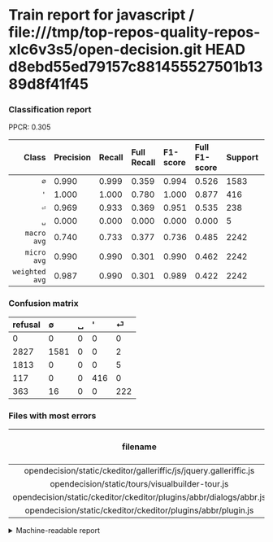 # Train report for javascript / file:///tmp/top-repos-quality-repos-xlc6v3s5/open-decision.git HEAD d8ebd55ed79157c881455527501b1389d8f41f45

### Classification report

PPCR: 0.305

| Class | Precision | Recall | Full Recall | F1-score | Full F1-score | Support | Full Support | PPCR |
|------:|:----------|:-------|:------------|:---------|:---------|:--------|:-------------|:-----|
| `∅` | 0.990| 0.999| 0.359| 0.994| 0.526| 1583| 4410| 0.359 |
| `'` | 1.000| 1.000| 0.780| 1.000| 0.877| 416| 533| 0.780 |
| `⏎` | 0.969| 0.933| 0.369| 0.951| 0.535| 238| 601| 0.396 |
| `␣` | 0.000| 0.000| 0.000| 0.000| 0.000| 5| 1818| 0.003 |
| `macro avg` | 0.740| 0.733| 0.377| 0.736| 0.485| 2242| 7362| 0.305 |
| `micro avg` | 0.990| 0.990| 0.301| 0.990| 0.462| 2242| 7362| 0.305 |
| `weighted avg` | 0.987| 0.990| 0.301| 0.989| 0.422| 2242| 7362| 0.305 |

### Confusion matrix

|refusal|  ∅| ␣| '| ⏎| 
|:---|:---|:---|:---|:---|
|0 |0 |0 |0 |0 |
|2827 |1581 |0 |0 |2 |
|1813 |0 |0 |0 |5 |
|117 |0 |0 |416 |0 |
|363 |16 |0 |0 |222 |

### Files with most errors

| filename | number of errors|
|:----:|:-----|
| opendecision/static/ckeditor/galleriffic/js/jquery.galleriffic.js | 16 |
| opendecision/static/tours/visualbuilder-tour.js | 4 |
| opendecision/static/ckeditor/ckeditor/plugins/abbr/dialogs/abbr.js | 2 |
| opendecision/static/ckeditor/ckeditor/plugins/abbr/plugin.js | 1 |

<details>
    <summary>Machine-readable report</summary>
```json
{
  "cl_report": {"\u0027": {"f1-score": 1.0, "precision": 1.0, "recall": 1.0, "support": 416}, "macro avg": {"f1-score": 0.736272271827401, "precision": 0.7398533822970472, "recall": 0.7328774213412466, "support": 2242}, "micro avg": {"f1-score": 0.9897413024085637, "precision": 0.9897413024085637, "recall": 0.9897413024085637, "support": 2242}, "weighted avg": {"f1-score": 0.9885450469368938, "precision": 0.9874510052733303, "recall": 0.9897413024085637, "support": 2242}, "\u2205": {"f1-score": 0.9943396226415094, "precision": 0.9899812147777082, "recall": 0.9987365761212887, "support": 1583}, "\u23ce": {"f1-score": 0.9507494646680943, "precision": 0.9694323144104804, "recall": 0.9327731092436975, "support": 238}, "\u2423": {"f1-score": 0.0, "precision": 0.0, "recall": 0.0, "support": 5}},
  "cl_report_full": {"\u0027": {"f1-score": 0.8767123287671234, "precision": 1.0, "recall": 0.7804878048780488, "support": 533}, "macro avg": {"f1-score": 0.4845094927349022, "precision": 0.7398533822970472, "recall": 0.3770938914098978, "support": 7362}, "micro avg": {"f1-score": 0.46209912536443154, "precision": 0.9897413024085637, "recall": 0.30141265960336866, "support": 7362}, "weighted avg": {"f1-score": 0.42245968636849535, "precision": 0.7445593558992655, "recall": 0.30141265960336866, "support": 7362}, "\u2205": {"f1-score": 0.5263858831363408, "precision": 0.9899812147777082, "recall": 0.3585034013605442, "support": 4410}, "\u23ce": {"f1-score": 0.5349397590361447, "precision": 0.9694323144104804, "recall": 0.36938435940099834, "support": 601}, "\u2423": {"f1-score": 0.0, "precision": 0.0, "recall": 0.0, "support": 1818}},
  "ppcr": 0.30453681064928007
}
```
</details>
